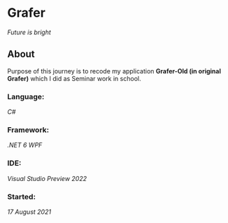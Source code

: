 # Grafer
*Future is bright*
## About
Purpose of this journey is to recode my application **Grafer-Old (in original Grafer)** which I did as Seminar work in school.
### Language:
*C#*
### Framework:
*.NET 6 WPF*
### IDE: 
*Visual Studio Preview 2022*
### Started:
*17 August 2021*

